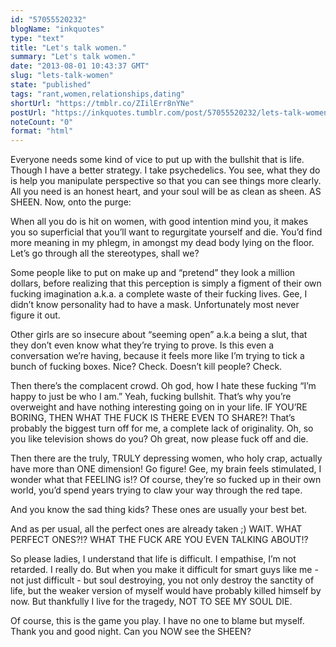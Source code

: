 ```yaml
---
id: "57055520232"
blogName: "inkquotes"
type: "text"
title: "Let's talk women."
summary: "Let's talk women."
date: "2013-08-01 10:43:37 GMT"
slug: "lets-talk-women"
state: "published"
tags: "rant,women,relationships,dating"
shortUrl: "https://tmblr.co/ZIilErr8nYNe"
postUrl: "https://inkquotes.tumblr.com/post/57055520232/lets-talk-women"
noteCount: "0"
format: "html"
---
```


Everyone needs some kind of vice to put up with the bullshit that is life. Though I have a better strategy. I take psychedelics. You see, what they do is help you manipulate perspective so that you can see things more clearly. All you need is an honest heart, and your soul will be as clean as sheen. AS SHEEN. Now, onto the purge: 

When all you do is hit on women, with good intention mind you, it makes you so superficial that you’ll want to regurgitate yourself and die. You’d find more meaning in my phlegm, in amongst my dead body lying on the floor. Let’s go through all the stereotypes, shall we?

Some people like to put on make up and “pretend” they look a million dollars, before realizing that this perception is simply a figment of their own fucking imagination a.k.a. a complete waste of their fucking lives. Gee, I didn’t know personality had to have a mask. Unfortunately most never figure it out.

Other girls are so insecure about “seeming open” a.k.a being a slut, that they don’t even know what they’re trying to prove. Is this even a conversation we’re having, because it feels more like I’m trying to tick a bunch of fucking boxes. Nice? Check. Doesn’t kill people? Check. 

Then there’s the complacent crowd. Oh god, how I hate these fucking “I’m happy to just be who I am.” Yeah, fucking bullshit. That’s why you’re overweight and have nothing interesting going on in your life. IF YOU’RE BORING, THEN WHAT THE FUCK IS THERE EVEN TO SHARE?! That’s probably the biggest turn off for me, a complete lack of originality. Oh, so you like television shows do you? Oh great, now please fuck off and die.

Then there are the truly, TRULY depressing women, who holy crap, actually have more than ONE dimension! Go figure! Gee, my brain feels stimulated, I wonder what that FEELING is!? Of course, they’re so fucked up in their own world, you’d spend years trying to claw your way through the red tape.

And you know the sad thing kids? These ones are usually your best bet.

And as per usual, all the perfect ones are already taken ;) WAIT. WHAT PERFECT ONES?!? WHAT THE FUCK ARE YOU EVEN TALKING ABOUT!?

So please ladies, I understand that life is difficult. I empathise, I’m not retarded. I really do. But when you make it difficult for smart guys like me - not just difficult - but soul destroying, you not only destroy the sanctity of life, but the weaker version of myself would have probably killed himself by now. But thankfully I live for the tragedy, NOT TO SEE MY SOUL DIE.

Of course, this is the game you play. I have no one to blame but myself. Thank you and good night. Can you NOW see the SHEEN?